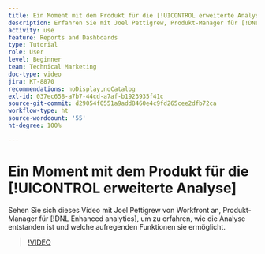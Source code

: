 ```yaml
---
title: Ein Moment mit dem Produkt für die [!UICONTROL erweiterte Analyse]
description: Erfahren Sie mit Joel Pettigrew, Produkt-Manager für [!DNL Enhanced analytics], wie die Analyse entstanden ist und welche aufregenden Funktionen sie ermöglicht.
activity: use
feature: Reports and Dashboards
type: Tutorial
role: User
level: Beginner
team: Technical Marketing
doc-type: video
jira: KT-8870
recommendations: noDisplay,noCatalog
exl-id: 037ec658-a7b7-44cd-a7af-b1923935f41c
source-git-commit: d29054f0551a9add8460e4c9fd265cee2dfb72ca
workflow-type: ht
source-wordcount: '55'
ht-degree: 100%

---
```


# Ein Moment mit dem Produkt für die [!UICONTROL erweiterte Analyse]

Sehen Sie sich dieses Video mit Joel Pettigrew von Workfront an, Produkt-Manager für [!DNL Enhanced analytics], um zu erfahren, wie die Analyse entstanden ist und welche aufregenden Funktionen sie ermöglicht.

>[!VIDEO](https://video.tv.adobe.com/v/335042/?quality=12&learn=on)
